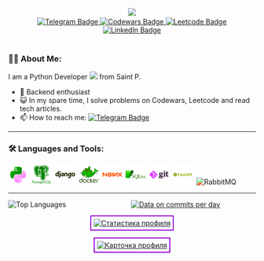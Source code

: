 <div align="center">
  <img src="https://ltdfoto.ru/images/2024/07/22/BEZ-NAZVANIY-4.png" width="300"/>
  <div id="badges">
    <a href="https://t.me/Anr1494">
      <img src="https://img.shields.io/badge/Telegram-8A2BE2?style=for-the-badge&logo=Telegram" alt="Telegram Badge"/>
    </a>
    <a href="https://www.codewars.com/users/lan2828">
      <img src="https://img.shields.io/badge/Codewars-8A2BE2?style=for-the-badge&logo=codewars&logoColor=black&labelColor=darkviolet&color=white" alt="Codewars Badge"/>
    </a>
    <a href="https://leetcode.com/Lana_Remenyuk/">
      <img src="https://img.shields.io/badge/Leetcode-8A2BE2?style=for-the-badge&logo=Leetcode&color=white" alt="Leetcode Badge"/>
    </a>
    <a href="https://ru.linkedin.com/in/lana-remenyuk-38479a26a">
      <img src="https://img.shields.io/badge/LinkedIn-8A2BE2?style=for-the-badge&logo=linkedin&logoColor=white" alt="LinkedIn Badge"/>
    </a>
  </div>
  <img src="https://komarev.com/ghpvc/?username=LanaRemenyuk&style=flat-square&color=8A2BE2" alt=""/>
</div>

### :woman_technologist: About Me:

I am a Python Developer <img src="https://media.giphy.com/media/KAq5w47R9rmTuvWOWa/giphy.gif" width="30"> from Saint P.

- :snake: Backend enthusiast
- :smiley_cat: In my spare time, I solve problems on Codewars, Leetcode and read tech articles.
- :mailbox: How to reach me: [![Telegram Badge](https://img.shields.io/badge/Telegram-8A2BE2?style=for-the-badge&logo=Telegram)](https://t.me/Anr1494)

---

### :hammer_and_wrench: Languages and Tools:

<div>
  <img src="https://raw.githubusercontent.com/devicons/devicon/master/icons/python/python-original.svg" title="Python" alt="Python" width="40" height="40" style="filter: hue-rotate(264deg) saturate(2);"/>&nbsp;
  <img src="https://raw.githubusercontent.com/devicons/devicon/master/icons/postgresql/postgresql-plain-wordmark.svg" title="PostgreSQL" alt="PostgreSQL" width="40" height="40" style="filter: hue-rotate(264deg) saturate(2);"/>&nbsp;
  <img src="https://raw.githubusercontent.com/devicons/devicon/master/icons/django/django-plain-wordmark.svg" title="Django" alt="Django" width="40" height="40" style="filter: hue-rotate(285deg);"/>&nbsp;
  <img src="https://raw.githubusercontent.com/devicons/devicon/master/icons/docker/docker-original-wordmark.svg" title="Docker" alt="Docker" width="40" height="40" style="filter: hue-rotate(264deg) saturate(2);"/>&nbsp;
  <img src="https://raw.githubusercontent.com/devicons/devicon/master/icons/nginx/nginx-original.svg" title="Nginx" alt="Nginx" width="40" height="40" style="filter: hue-rotate(264deg) saturate(2);"/>&nbsp;
  <img src="https://raw.githubusercontent.com/devicons/devicon/master/icons/sqlite/sqlite-original-wordmark.svg" title="SQLite" alt="SQLite" width="40" height="40" style="filter: hue-rotate(264deg) saturate(2);"/>&nbsp;
  <img src="https://github.com/devicons/devicon/blob/master/icons/git/git-original-wordmark.svg" title="Git" alt="Git" width="40" height="40" style="filter: hue-rotate(264deg) saturate(2);"/>&nbsp;
  <img src="https://raw.githubusercontent.com/devicons/devicon/master/icons/fastapi/fastapi-plain-wordmark.svg" title="FastAPI" alt="FastAPI" width="40" height="40" style="filter: hue-rotate(264deg) saturate(2);"/>&nbsp;
  <img src="https://cdn.worldvectorlogo.com/logos/rabbitmq.svg" title="RabbitMQ" alt="RabbitMQ" width="40" height="40" style="filter: hue-rotate(264deg) saturate(2);"/>&nbsp;
</div>


---
<div style="display: flex; flex-wrap: wrap; justify-content: center>
  <a href="https://github-readme-stats.vercel.app/api/top-langs/?username=LanaRemenyuk&layout=compact&theme=tokyonight&hide_border=true">
    <img src="https://github-readme-stats.vercel.app/api/top-langs/?username=LanaRemenyuk&layout=compact&theme=tokyonight&hide_border=true" alt="Top Languages" width="49.7%" height="auto">
  </a>
   <a href="https://github-profile-summary-cards.vercel.app/api/cards/productive-time?username=LanaRemenyuk&theme=tokyonight&hide_border=true">
    <img src="https://github-profile-summary-cards.vercel.app/api/cards/productive-time?username=LanaRemenyuk&theme=tokyonight&hide_border=true" alt="Data on commits per day" width="49.7%" height="264px !important">
  </a>
</div>



<p align="center">
  <a href="#">
    <img src="https://github-profile-summary-cards.vercel.app/api/cards/stats?username=LanaRemenyuk&theme=tokyonight" alt="Статистика профиля" width="700" style="border: 2px solid darkviolet; padding: 5px;">
  </a>
</p>

<p align="center">
  <a href="#">
    <img src="https://github-profile-summary-cards.vercel.app/api/cards/profile-details?username=LanaRemenyuk&theme=tokyonight" alt="Карточка профиля" width="800" style="border: 2px solid darkviolet; padding: 5px;">
  </a>
</p>
